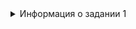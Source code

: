 <details>
<summary>Информация о задании 1 </summary>

Требуется написать параллельную программу с использованием технологии `OpenMP` для решения системы линейных уравнений `Ax=b` методом отражений. (см. лекцию СЛАУ Метод отражений)

Использование кластера `Polus` в этом задании **обязательно**.

Требования к программе:

1) `Матрица A` считается достаточно большой, но можно считать, что памяти одного узла достаточно для хранения всей матрицы.

2) `Матрица A` и вектор правой части b генерируется при помощи формулы, выдаваемой преподавателем.

3) Программа должна выводить норму невязки `||Ax-b||` 

4) В случае известного точного решения системы линейных уравнений программа должна выводить норму разницы между точным  и полученным решением.

5) Программа должна выводить время, затраченное на приведение системы к `верхнетреугольному виду (T1`), время, затраченное программой на обратный ход `методом Гаусса (T2)`, и `общее время (Tall = T1+T2)    `

6) Программа должна корректно вычислять решение системы уравнений, при этом загрузка нитей должна быть максимально равномерной.

Требования к отчету:

0) Отчет должен быть в формате pdf и должен быть приложен отдельно, даже если все остальные материалы представлены в виде архива.

1) Титульный лист: Фамилия, Имя, Отчество, номер группы.

2) Постановка задачи, кратко алгоритм решения.

3)  Обязательно указывать характеристики компьютера, на котором проводились вычисления, если в дополнении к вычислениям на `Polus` вы предоставляете данные со своего компьютера, также во всех случаях обязательно указывать как программа компилировалась и как запускалась

4)  Для различных размеров матрицы n привести таблицы и построить графики зависимости времени решения задачи от числа процессов.  При этом в таблице **необходимо** отразить `время, затрачиваемое программой на приведение системы к треугольному виду  (T1) и время на обратный ход методом Гаусса (T2), а также суммарное время, на решение всей задачи (Tall = T1+T2)`

5) Привести таблицы и графики ускорения и эффективности параллельной программы.

</details>